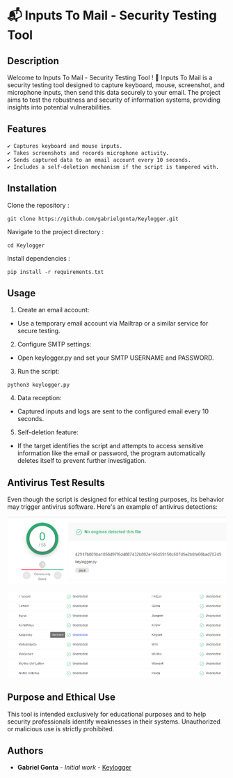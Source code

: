 # 📬 Inputs To Mail - Security Testing Tool

## Description

Welcome to Inputs To Mail - Security Testing Tool ! 🎉 
Inputs To Mail is a security testing tool designed to capture keyboard, mouse, screenshot, and microphone inputs, then send this data securely to your email.
The project aims to test the robustness and security of information systems, providing insights into potential vulnerabilities.

## Features

    ✔ Captures keyboard and mouse inputs.
    ✔ Takes screenshots and records microphone activity.
    ✔ Sends captured data to an email account every 10 seconds.
    ✔ Includes a self-deletion mechanism if the script is tampered with.

## Installation

Clone the repository :

```
git clone https://github.com/gabrielgonta/Keylogger.git
```

Navigate to the project directory :

```
cd Keylogger
```

Install dependencies :

```
pip install -r requirements.txt
```

## Usage

1. Create an email account:
- Use a temporary email account via Mailtrap or a similar service for secure testing.

2. Configure SMTP settings:
- Open keylogger.py and set your SMTP USERNAME and PASSWORD.

3. Run the script:
```
python3 keylogger.py
```

4. Data reception:
- Captured inputs and logs are sent to the configured email every 10 seconds.

5. Self-deletion feature:
- If the target identifies the script and attempts to access sensitive information like the email or password, the program automatically deletes itself to prevent further investigation.

## Antivirus Test Results

Even though the script is designed for ethical testing purposes, its behavior may trigger antivirus software. Here's an example of antivirus detections:

![github-small](/images/1.png)

![github-small](/images/2.png)

## Purpose and Ethical Use

This tool is intended exclusively for educational purposes and to help security professionals identify weaknesses in their systems. Unauthorized or malicious use is strictly prohibited.

## Authors

* **Gabriel Gonta** - *Initial work* - [Keylogger](https://github.com/gabrielgonta/Keylogger.git)